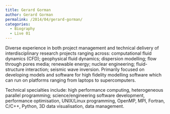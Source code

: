 ```yaml
---
title: Gerard Gorman
author: Gerard Gorman
permalink: /2014/04/gerard-gorman/
categories:
  - Biography
  - Live 01
---
```

Diverse experience in both project management and technical delivery of interdisciplinary research projects ranging across: computational fluid dynamics (CFD); geophysical fluid dynamics; dispersion modelling; flow through pores media; renewable energy; nuclear engineering; fluid-structure interaction; seismic wave inversion. Primarily focused on developing models and software for high fidelity modelling software which can run on platforms ranging from laptops to supercomputers.

Technical specialties include: high performance computing, heterogeneous parallel programming; science/engineering software development, performance optimisation, UNIX/Linux programming, OpenMP, MPI, Fortran, C/C++, Python, 3D data visualisation, data management.
